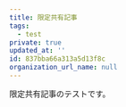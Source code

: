 ```yaml
---
title: 限定共有記事
tags:
  - test
private: true
updated_at: ''
id: 837bba66a313a5d13f8c
organization_url_name: null
---
```

限定共有記事のテストです。
